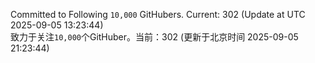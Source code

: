 Committed to Following `10,000` GitHubers. Current: <!-- FOLLOWING_COUNT -->302<!-- FOLLOWING_COUNT --> (Update at UTC <!-- LAST_UPDATED -->2025-09-05 13:23:44<!-- LAST_UPDATED -->)<br>
致力于关注`10,000`个GitHuber。当前：<!-- FOLLOWING_COUNT -->302<!-- FOLLOWING_COUNT --> (更新于北京时间 <!-- LAST_UPDATED_CST -->2025-09-05 21:23:44<!-- LAST_UPDATED_CST -->)
